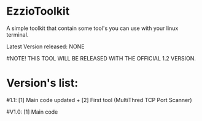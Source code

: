 # EzzioToolkit
A simple toolkit that contain some tool's you can use with your linux terminal.

Latest Version released: NONE

#NOTE! THIS TOOL WILL BE RELEASED WITH THE OFFICIAL 1.2 VERSION.

# Version's list:
  
  #1.1: [1] Main code updated + [2] First tool (MultiThred TCP Port Scanner)
  
  #V1.0: [1] Main code
